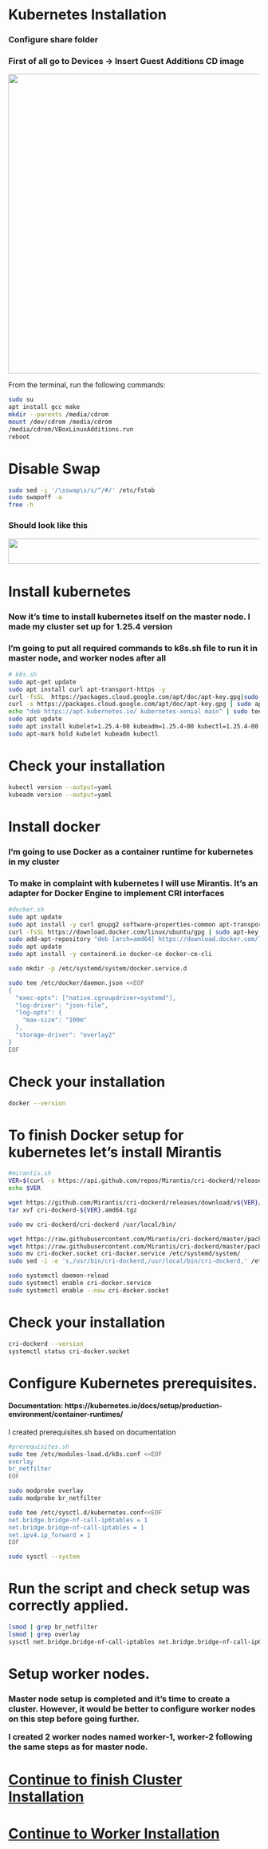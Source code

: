 # Kubernetes Installation

<h3>Configure share folder</h3>

<h3>First of all go to Devices -> Insert Guest Additions CD image</h3>
<img src="images/Screenshot_11.png" width="800" height="600">

From the terminal, run the following commands:

```sh
sudo su
apt install gcc make
mkdir --parents /media/cdrom
mount /dev/cdrom /media/cdrom
/media/cdrom/VBoxLinuxAdditions.run
reboot
```

# Disable Swap

```sh
sudo sed -i '/\sswap\s/s/^/#/' /etc/fstab
sudo swapoff -a
free -h
```
<h3>Should look like this</h3>
<img src="https://miro.medium.com/v2/resize:fit:720/format:webp/1*XFIwxWHc9SMMXMcWb65-GQ.png" width="900" height="50">

# Install kubernetes
<h3>Now it’s time to install kubernetes itself on the master node. I made my cluster set up for 1.25.4 version</h3>
<h3>I’m going to put all required commands to k8s.sh file to run it in master node, and worker nodes after all</h3>

```sh
# k8s.sh
sudo apt-get update
sudo apt install curl apt-transport-https -y
curl -fsSL  https://packages.cloud.google.com/apt/doc/apt-key.gpg|sudo gpg --dearmor -o /etc/apt/trusted.gpg.d/k8s.gpg
curl -s https://packages.cloud.google.com/apt/doc/apt-key.gpg | sudo apt-key add -
echo "deb https://apt.kubernetes.io/ kubernetes-xenial main" | sudo tee /etc/apt/sources.list.d/kubernetes.list
sudo apt update
sudo apt install kubelet=1.25.4-00 kubeadm=1.25.4-00 kubectl=1.25.4-00 -y
sudo apt-mark hold kubelet kubeadm kubectl
```
# Check your installation

```sh
kubectl version --output=yaml
kubeadm version --output=yaml
```
# Install docker

<h3>I’m going to use Docker as a container runtime for kubernetes in my cluster</h3>
<h3>To make in complaint with kubernetes I will use Mirantis. It’s an adapter for Docker Engine to implement CRI interfaces</h3>

```sh
#docker.sh
sudo apt update
sudo apt install -y curl gnupg2 software-properties-common apt-transport-https ca-certificates
curl -fsSL https://download.docker.com/linux/ubuntu/gpg | sudo apt-key add -
sudo add-apt-repository "deb [arch=amd64] https://download.docker.com/linux/ubuntu $(lsb_release -cs) stable"
sudo apt update
sudo apt install -y containerd.io docker-ce docker-ce-cli

sudo mkdir -p /etc/systemd/system/docker.service.d

sudo tee /etc/docker/daemon.json <<EOF
{
  "exec-opts": ["native.cgroupdriver=systemd"],
  "log-driver": "json-file",
  "log-opts": {
    "max-size": "100m"
  },
  "storage-driver": "overlay2"
}
EOF
```
# Check your installation

```sh
docker --version
```

# To finish Docker setup for kubernetes let’s install Mirantis

```sh
#mirantis.sh
VER=$(curl -s https://api.github.com/repos/Mirantis/cri-dockerd/releases/latest|grep tag_name | cut -d '"' -f 4|sed 's/v//g')
echo $VER

wget https://github.com/Mirantis/cri-dockerd/releases/download/v${VER}/cri-dockerd-${VER}.amd64.tgz
tar xvf cri-dockerd-${VER}.amd64.tgz

sudo mv cri-dockerd/cri-dockerd /usr/local/bin/

wget https://raw.githubusercontent.com/Mirantis/cri-dockerd/master/packaging/systemd/cri-docker.service
wget https://raw.githubusercontent.com/Mirantis/cri-dockerd/master/packaging/systemd/cri-docker.socket
sudo mv cri-docker.socket cri-docker.service /etc/systemd/system/
sudo sed -i -e 's,/usr/bin/cri-dockerd,/usr/local/bin/cri-dockerd,' /etc/systemd/system/cri-docker.service

sudo systemctl daemon-reload
sudo systemctl enable cri-docker.service
sudo systemctl enable --now cri-docker.socket
```

# Check your installation

```sh
cri-dockerd --version
systemctl status cri-docker.socket
```

# Configure Kubernetes prerequisites.
<h4>Documentation: https://kubernetes.io/docs/setup/production-environment/container-runtimes/</h4>

I created prerequisites.sh based on documentation

```sh
#prerequisites.sh
sudo tee /etc/modules-load.d/k8s.conf <<EOF
overlay
br_netfilter
EOF

sudo modprobe overlay
sudo modprobe br_netfilter

sudo tee /etc/sysctl.d/kubernetes.conf<<EOF
net.bridge.bridge-nf-call-ip6tables = 1
net.bridge.bridge-nf-call-iptables = 1
net.ipv4.ip_forward = 1
EOF

sudo sysctl --system
```

# Run the script and check setup was correctly applied.

```sh
lsmod | grep br_netfilter
lsmod | grep overlay
sysctl net.bridge.bridge-nf-call-iptables net.bridge.bridge-nf-call-ip6tables net.ipv4.ip_forward
```

# Setup worker nodes.

<h3>Master node setup is completed and it’s time to create a cluster. However, it would be better to configure worker nodes on this step before going further.<br>

I created 2 worker nodes named worker-1, worker-2 following the same steps as for master node.</h3>

 # [Continue to finish Cluster Installation][PlDa]
 # [Continue to Worker Installation][PlDb]


[PlDb]:<../1. Virtual Machines/README.md>
[PlDa]:<../4. Cluster Installation/README.md>
